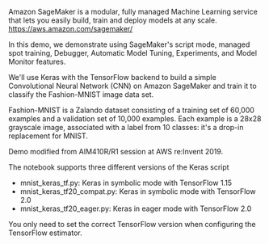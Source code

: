 Amazon SageMaker is a modular, fully managed Machine Learning service that lets you easily build, train and deploy models at any scale. https://aws.amazon.com/sagemaker/

In this demo, we demonstrate using SageMaker's script mode, managed spot training, Debugger, Automatic Model Tuning, Experiments, and Model Monitor features. 

We'll use Keras with the TensorFlow backend to build a simple Convolutional Neural Network (CNN) on Amazon SageMaker and train it to classify the Fashion-MNIST image data set. 

Fashion-MNIST is a Zalando dataset consisting of a training set of 60,000 examples and a validation set of 10,000 examples. Each example is a 28x28 grayscale image, associated with a label from 10 classes: it's a drop-in replacement for MNIST.

Demo modified from AIM410R/R1 session at AWS re:Invent 2019.

The notebook supports three different versions of the Keras script
* mnist_keras_tf.py: Keras in symbolic mode with TensorFlow 1.15
* mnist_keras_tf20_compat.py: Keras in symbolic mode with TensorFlow 2.0 
* mnist_keras_tf20_eager.py: Keras in eager mode with TensorFlow 2.0

You only need to set the correct TensorFlow version when configuring the TensorFlow estimator.

